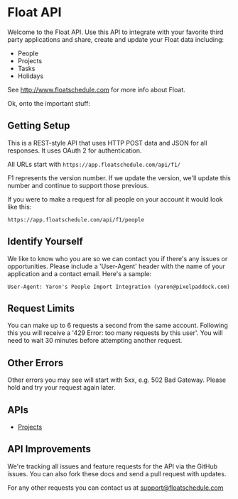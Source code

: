 Float API
=========
Welcome to the Float API. Use this API to integrate with your favorite third party applications and share, create and update your Float data including: 

- People
- Projects 
- Tasks
- Holidays

See http://www.floatschedule.com for more info about Float.

Ok, onto the important stuff:

Getting Setup
-------------

This is a REST-style API that uses HTTP POST data and JSON for all responses. It uses OAuth 2 for authentication.

All URLs start with `https://app.floatschedule.com/api/f1/`

F1 represents the version number. If we update the version, we'll update this number and continue to support those previous. 

If you were to make a request for all people on your account it would look like this:

`https://app.floatschedule.com/api/f1/people`

Identify Yourself
-----------------

We like to know who you are so we can contact you if there's any issues or opportunities. Please include a 'User-Agent' header with the name of your application and a contact email. Here's a sample:

    User-Agent: Yaron's People Import Integration (yaron@pixelpaddock.com)
    

Request Limits
--------------

You can make up to 6 requests a second from the same account. Following this you will receive a '429 Error: too many requests by this user'. You will need to wait 30 minutes before attempting another request.


Other Errors
------------

Other errors you may see will start with 5xx, e.g. 502 Bad Gateway. Please hold and try your request again later.


APIs
----

* [Projects](https://github.com/floatschedule/api/blob/master/Sections/projects.md)



API Improvements
----------------

We're tracking all issues and feature requests for the API via the GitHub issues. You can also fork these docs and send a pull request with updates.

For any other requests you can contact us at support@floatschedule.com

